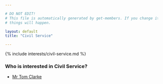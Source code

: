 ```yaml
---

# DO NOT EDIT!
# This file is automatically generated by get-members. If you change it, bad
# things will happen.

layout: default
title: "Civil Service"

---
```


{% include interests/civil-service.md %}

### Who is interested in Civil Service?


* [Mr Tom Clarke](members/mr-tom-clarke.html)
